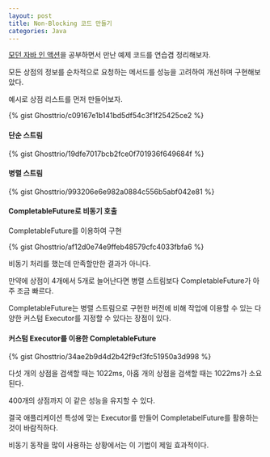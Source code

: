 ```yaml
---
layout: post
title: Non-Blocking 코드 만들기
categories: Java
---
```


[모던 자바 인 액션](https://www.yes24.com/Product/Goods/77125987?pid=123487&cosemkid=go15646485055614872&utm_source=google_pc&utm_medium=cpc&utm_campaign=book_pc&utm_content=ys_240530_google_pc_cc_book_pc_11906%EB%8F%84%EC%84%9C&utm_term=%EB%AA%A8%EB%8D%98%EC%9E%90%EB%B0%94%EC%9D%B8%EC%95%A1%EC%85%98&gad_source=1&gclid=Cj0KCQiAu8W6BhC-ARIsACEQoDC1ITNjsdskKFycjwsI7k9J0jnNnmlmPBGcj-XW4Bazk7QEjn_iXUMaAo4fEALw_wcB)을 공부하면서 만난 예제 코드를 연습겸 정리해보자.

모든 상점의 정보를 순차적으로 요청하는 메서드를 성능을 고려하여 개선하며 구현해보았다.

예시로 상점 리스트를 먼저 만들어보자.

{% gist Ghosttrio/c09167e1b141bd5df54c3f1f25425ce2 %}

#### 단순 스트림

{% gist Ghosttrio/19dfe7017bcb2fce0f701936f649684f %}


#### 병렬 스트림

{% gist Ghosttrio/993206e6e982a0884c556b5abf042e81 %}

#### CompletableFuture로 비동기 호출

CompletableFuture를 이용하여 구현

{% gist Ghosttrio/af12d0e74e9ffeb48579cfc4033fbfa6 %}

비동기 처리를 했는데 만족할만한 결과가 아니다. 

만약에 상점이 4개에서 5개로 늘어난다면 병렬 스트림보다 CompletableFuture가 아주 조금 빠르다.

CompletableFuture는 병렬 스트림으로 구현한 버전에 비해 작업에 이용할 수 있는 다양한 커스텀 Executor를 지정할 수 있다는 장점이 있다.

#### 커스텀 Executor를 이용한 CompletableFuture

{% gist Ghosttrio/34ae2b9d4d2b42f9cf3fc51950a3d998 %}

다섯 개의 상점을 검색할 때는 1022ms, 아홉 개의 상점을 검색할 때는 1022ms가 소요된다.

400개의 상점까지 이 같은 성능을 유지할 수 있다.

결국 애플리케이션 특성에 맞는 Executor를 만들어 CompletabelFuture를 활용하는 것이 바람직하다.

비동기 동작을 많이 사용하는 상황에서는 이 기법이 제일 효과적이다.